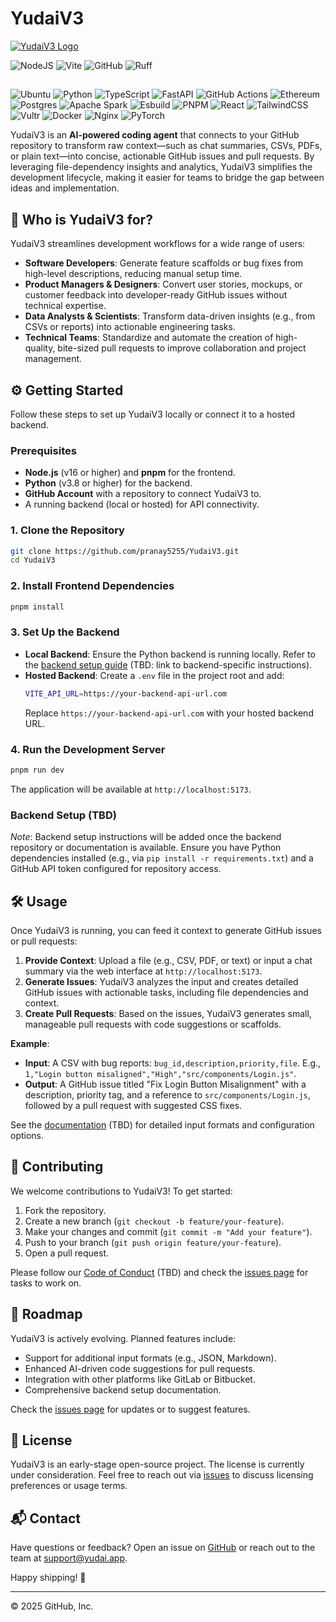 # YudaiV3

[![YudaiV3 Logo](https://via.placeholder.com/300x100.png?text=YudaiV3+Logo)](https://yudai.app)



![NodeJS](https://img.shields.io/badge/node.js-6DA55F?style-for-the-badge&logo=node.js&logoColor=white)
![Vite](https://img.shields.io/badge/vite-%23646CFF.svg?style-for-the-badge&logo=vite&logoColor=white)
![GitHub](https://img.shields.io/badge/github-%23121011.svg?style-for-the-badge&logo=github&logoColor=white)
![Ruff](https://img.shields.io/badge/Ruff-Python%20Linter-FF4500?style-for-the-badge&logo=python&logoColor=white)

## 
![Ubuntu](https://img.shields.io/badge/Ubuntu-E95420?style=for-the-badge&logo=ubuntu&logoColor=white)
![Python](https://img.shields.io/badge/python-3670A0?style=for-the-badge&logo=python&logoColor=ffdd54)
![TypeScript](https://img.shields.io/badge/typescript-%23007ACC.svg?style=for-the-badge&logo=typescript&logoColor=white)
![FastAPI](https://img.shields.io/badge/FastAPI-005571?style=for-the-badge&logo=fastapi)
![GitHub Actions](https://img.shields.io/badge/github%20actions-%232671E5.svg?style=for-the-badge&logo=githubactions&logoColor=white)
![Ethereum](https://img.shields.io/badge/Ethereum-3C3C3D?style=for-the-badge&logo=Ethereum&logoColor=white)
![Postgres](https://img.shields.io/badge/postgres-%23316192.svg?style=for-the-badge&logo=postgresql&logoColor=white)
![Apache Spark](https://img.shields.io/badge/Apache%20Spark-FDEE21?style=flat-square&logo=apachespark&logoColor=black)
![Esbuild](https://img.shields.io/badge/esbuild-%23FFCF00.svg?style=for-the-badge&logo=esbuild&logoColor=black)
![PNPM](https://img.shields.io/badge/pnpm-%234a4a4a.svg?style=for-the-badge&logo=pnpm&logoColor=f69220)
![React](https://img.shields.io/badge/react-%2320232a.svg?style=for-the-badge&logo=react&logoColor=%2361DAFB)
![TailwindCSS](https://img.shields.io/badge/tailwindcss-%2338B2AC.svg?style=for-the-badge&logo=tailwind-css&logoColor=white)
![Vultr](https://img.shields.io/badge/Vultr-007BFC.svg?style=for-the-badge&logo=vultr)
![Docker](https://img.shields.io/badge/docker-%230db7ed.svg?style=for-the-badge&logo=docker&logoColor=white)
![Nginx](https://img.shields.io/badge/nginx-%23009639.svg?style=for-the-badge&logo=nginx&logoColor=white)
![PyTorch](https://img.shields.io/badge/PyTorch-%23EE4C2C.svg?style=for-the-badge&logo=PyTorch&logoColor=white)

YudaiV3 is an **AI-powered coding agent** that connects to your GitHub repository to transform raw context—such as chat summaries, CSVs, PDFs, or plain text—into concise, actionable GitHub issues and pull requests. By leveraging file-dependency insights and analytics, YudaiV3 simplifies the development lifecycle, making it easier for teams to bridge the gap between ideas and implementation.

## 🎯 Who is YudaiV3 for?

YudaiV3 streamlines development workflows for a wide range of users:

- **Software Developers**: Generate feature scaffolds or bug fixes from high-level descriptions, reducing manual setup time.
- **Product Managers & Designers**: Convert user stories, mockups, or customer feedback into developer-ready GitHub issues without technical expertise.
- **Data Analysts & Scientists**: Transform data-driven insights (e.g., from CSVs or reports) into actionable engineering tasks.
- **Technical Teams**: Standardize and automate the creation of high-quality, bite-sized pull requests to improve collaboration and project management.

## ⚙️ Getting Started

Follow these steps to set up YudaiV3 locally or connect it to a hosted backend.

### Prerequisites
- **Node.js** (v16 or higher) and **pnpm** for the frontend.
- **Python** (v3.8 or higher) for the backend.
- **GitHub Account** with a repository to connect YudaiV3 to.
- A running backend (local or hosted) for API connectivity.

### 1. Clone the Repository
```bash
git clone https://github.com/pranay5255/YudaiV3.git
cd YudaiV3
```

### 2. Install Frontend Dependencies
```bash
pnpm install
```

### 3. Set Up the Backend
- **Local Backend**: Ensure the Python backend is running locally. Refer to the [backend setup guide](#backend-setup) (TBD: link to backend-specific instructions).
- **Hosted Backend**: Create a `.env` file in the project root and add:
  ```bash
  VITE_API_URL=https://your-backend-api-url.com
  ```
  Replace `https://your-backend-api-url.com` with your hosted backend URL.

### 4. Run the Development Server
```bash
pnpm run dev
```
The application will be available at `http://localhost:5173`.

### Backend Setup (TBD)
*Note*: Backend setup instructions will be added once the backend repository or documentation is available. Ensure you have Python dependencies installed (e.g., via `pip install -r requirements.txt`) and a GitHub API token configured for repository access.

## 🛠️ Usage

Once YudaiV3 is running, you can feed it context to generate GitHub issues or pull requests:

1. **Provide Context**: Upload a file (e.g., CSV, PDF, or text) or input a chat summary via the web interface at `http://localhost:5173`.
2. **Generate Issues**: YudaiV3 analyzes the input and creates detailed GitHub issues with actionable tasks, including file dependencies and context.
3. **Create Pull Requests**: Based on the issues, YudaiV3 generates small, manageable pull requests with code suggestions or scaffolds.

**Example**:
- **Input**: A CSV with bug reports: `bug_id,description,priority,file`. E.g., `1,"Login button misaligned","High","src/components/Login.js"`.
- **Output**: A GitHub issue titled "Fix Login Button Misalignment" with a description, priority tag, and a reference to `src/components/Login.js`, followed by a pull request with suggested CSS fixes.

See the [documentation](#) (TBD) for detailed input formats and configuration options.

## 🤝 Contributing

We welcome contributions to YudaiV3! To get started:

1. Fork the repository.
2. Create a new branch (`git checkout -b feature/your-feature`).
3. Make your changes and commit (`git commit -m "Add your feature"`).
4. Push to your branch (`git push origin feature/your-feature`).
5. Open a pull request.

Please follow our [Code of Conduct](#) (TBD) and check the [issues page](https://github.com/pranay5255/YudaiV3/issues) for tasks to work on.

## 🚀 Roadmap

YudaiV3 is actively evolving. Planned features include:
- Support for additional input formats (e.g., JSON, Markdown).
- Enhanced AI-driven code suggestions for pull requests.
- Integration with other platforms like GitLab or Bitbucket.
- Comprehensive backend setup documentation.

Check the [issues page](https://github.com/pranay5255/YudaiV3/issues) for updates or to suggest features.

## 📜 License

YudaiV3 is an early-stage open-source project. The license is currently under consideration. Feel free to reach out via [issues](https://github.com/pranay5255/YudaiV3/issues) to discuss licensing preferences or usage terms.

## 📬 Contact

Have questions or feedback? Open an issue on [GitHub](https://github.com/pranay5255/YudaiV3/issues) or reach out to the team at [support@yudai.app](mailto:support@yudai.app).

Happy shipping! 🚢

---

© 2025 GitHub, Inc.
